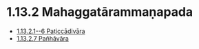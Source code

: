# 1.13.2 Mahaggatārammaṇapada

* [1.13.2.1--6 Paṭiccādivāra](1.13.2/1.13.2.1--6.md)
* [1.13.2.7 Pañhāvāra](1.13.2/1.13.2.7.md)

